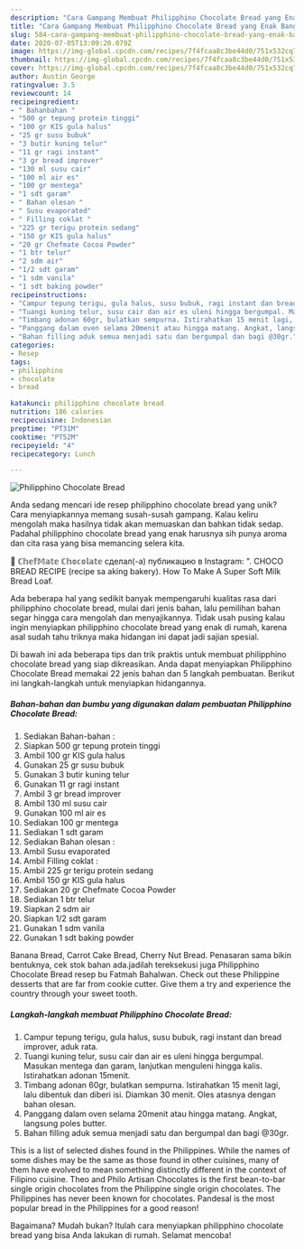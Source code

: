 ```yaml
---
description: "Cara Gampang Membuat Philipphino Chocolate Bread yang Enak Banget"
title: "Cara Gampang Membuat Philipphino Chocolate Bread yang Enak Banget"
slug: 584-cara-gampang-membuat-philipphino-chocolate-bread-yang-enak-banget
date: 2020-07-05T13:09:20.079Z
image: https://img-global.cpcdn.com/recipes/7f4fcaa8c3be44d0/751x532cq70/philipphino-chocolate-bread-foto-resep-utama.jpg
thumbnail: https://img-global.cpcdn.com/recipes/7f4fcaa8c3be44d0/751x532cq70/philipphino-chocolate-bread-foto-resep-utama.jpg
cover: https://img-global.cpcdn.com/recipes/7f4fcaa8c3be44d0/751x532cq70/philipphino-chocolate-bread-foto-resep-utama.jpg
author: Austin George
ratingvalue: 3.5
reviewcount: 14
recipeingredient:
- " Bahanbahan "
- "500 gr tepung protein tinggi"
- "100 gr KIS gula halus"
- "25 gr susu bubuk"
- "3 butir kuning telur"
- "11 gr ragi instant"
- "3 gr bread improver"
- "130 ml susu cair"
- "100 ml air es"
- "100 gr mentega"
- "1 sdt garam"
- " Bahan olesan "
- " Susu evaporated"
- " Filling coklat "
- "225 gr terigu protein sedang"
- "150 gr KIS gula halus"
- "20 gr Chefmate Cocoa Powder"
- "1 btr telur"
- "2 sdm air"
- "1/2 sdt garam"
- "1 sdm vanila"
- "1 sdt baking powder"
recipeinstructions:
- "Campur tepung terigu, gula halus, susu bubuk, ragi instant dan bread improver, aduk rata."
- "Tuangi kuning telur, susu cair dan air es uleni hingga bergumpal. Masukan mentega dan garam, lanjutkan menguleni hingga kalis. Istirahatkan adonan 15menit."
- "Timbang adonan 60gr, bulatkan sempurna. Istirahatkan 15 menit lagi, lalu dibentuk dan diberi isi. Diamkan 30 menit. Oles atasnya dengan bahan olesan."
- "Panggang dalam oven selama 20menit atau hingga matang. Angkat, langsung poles butter."
- "Bahan filling aduk semua menjadi satu dan bergumpal dan bagi @30gr."
categories:
- Resep
tags:
- philipphino
- chocolate
- bread

katakunci: philipphino chocolate bread 
nutrition: 186 calories
recipecuisine: Indonesian
preptime: "PT31M"
cooktime: "PT52M"
recipeyield: "4"
recipecategory: Lunch

---
```



![Philipphino Chocolate Bread](https://img-global.cpcdn.com/recipes/7f4fcaa8c3be44d0/751x532cq70/philipphino-chocolate-bread-foto-resep-utama.jpg)

Anda sedang mencari ide resep philipphino chocolate bread yang unik? Cara menyiapkannya memang susah-susah gampang. Kalau keliru mengolah maka hasilnya tidak akan memuaskan dan bahkan tidak sedap. Padahal philipphino chocolate bread yang enak harusnya sih punya aroma dan cita rasa yang bisa memancing selera kita.

🍫 ℂ𝕙𝕖𝕗𝕄𝕒𝕥𝕖 ℂ𝕙𝕠𝕔𝕠𝕝𝕒𝕥𝕖 сделал(-а) публикацию в Instagram: &#34;. CHOCO BREAD RECIPE (recipe sa aking bakery). How To Make A Super Soft Milk Bread Loaf.

Ada beberapa hal yang sedikit banyak mempengaruhi kualitas rasa dari philipphino chocolate bread, mulai dari jenis bahan, lalu pemilihan bahan segar hingga cara mengolah dan menyajikannya. Tidak usah pusing kalau ingin menyiapkan philipphino chocolate bread yang enak di rumah, karena asal sudah tahu triknya maka hidangan ini dapat jadi sajian spesial.


Di bawah ini ada beberapa tips dan trik praktis untuk membuat philipphino chocolate bread yang siap dikreasikan. Anda dapat menyiapkan Philipphino Chocolate Bread memakai 22 jenis bahan dan 5 langkah pembuatan. Berikut ini langkah-langkah untuk menyiapkan hidangannya.

<!--inarticleads1-->

##### Bahan-bahan dan bumbu yang digunakan dalam pembuatan Philipphino Chocolate Bread:

1. Sediakan  Bahan-bahan :
1. Siapkan 500 gr tepung protein tinggi
1. Ambil 100 gr KIS gula halus
1. Gunakan 25 gr susu bubuk
1. Gunakan 3 butir kuning telur
1. Gunakan 11 gr ragi instant
1. Ambil 3 gr bread improver
1. Ambil 130 ml susu cair
1. Gunakan 100 ml air es
1. Sediakan 100 gr mentega
1. Sediakan 1 sdt garam
1. Sediakan  Bahan olesan :
1. Ambil  Susu evaporated
1. Ambil  Filling coklat :
1. Ambil 225 gr terigu protein sedang
1. Ambil 150 gr KIS gula halus
1. Sediakan 20 gr Chefmate Cocoa Powder
1. Sediakan 1 btr telur
1. Siapkan 2 sdm air
1. Siapkan 1/2 sdt garam
1. Gunakan 1 sdm vanila
1. Gunakan 1 sdt baking powder


Banana Bread, Carrot Cake Bread, Cherry Nut Bread. Penasaran sama bikin bentuknya, cek stok bahan ada.jadilah tereksekusi juga Philipphino Chocolate Bread resep bu Fatmah Bahalwan. Check out these Philippine desserts that are far from cookie cutter. Give them a try and experience the country through your sweet tooth. 

<!--inarticleads2-->

##### Langkah-langkah membuat Philipphino Chocolate Bread:

1. Campur tepung terigu, gula halus, susu bubuk, ragi instant dan bread improver, aduk rata.
1. Tuangi kuning telur, susu cair dan air es uleni hingga bergumpal. Masukan mentega dan garam, lanjutkan menguleni hingga kalis. Istirahatkan adonan 15menit.
1. Timbang adonan 60gr, bulatkan sempurna. Istirahatkan 15 menit lagi, lalu dibentuk dan diberi isi. Diamkan 30 menit. Oles atasnya dengan bahan olesan.
1. Panggang dalam oven selama 20menit atau hingga matang. Angkat, langsung poles butter.
1. Bahan filling aduk semua menjadi satu dan bergumpal dan bagi @30gr.


This is a list of selected dishes found in the Philippines. While the names of some dishes may be the same as those found in other cuisines, many of them have evolved to mean something distinctly different in the context of Filipino cuisine. Theo and Philo Artisan Chocolates is the first bean-to-bar single origin chocolates from the Philippine single origin chocolates. The Philippines has never been known for chocolates. Pandesal is the most popular bread in the Philippines for a good reason! 

Bagaimana? Mudah bukan? Itulah cara menyiapkan philipphino chocolate bread yang bisa Anda lakukan di rumah. Selamat mencoba!
